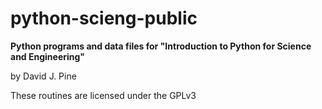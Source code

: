 # python-scieng-public
**Python programs and data files for
"Introduction to Python for Science and Engineering"**

by David J. Pine

These routines are licensed under the GPLv3
